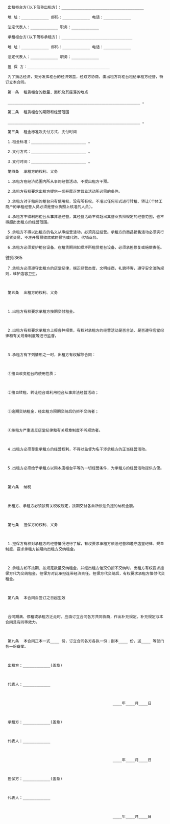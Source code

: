 
     出租柜台方(以下简称出租方)：____________________________________
 
     地 址：____________ 邮码：____________ 电话：____________
 
     法定代表人：____________ 职务：____________
 
     承租柜台方(以下简称承租方)：_______________________________
 
     地 址：____________ 邮码：____________ 电话：____________
 
     法定代表人：____________ 职务：____________
 
     担 保 方：____________________________________
 
     为了搞活经济，充分发挥柜台的经济效益，经双方协商，由出租方将柜台租给承租方经营，特订立本合同。
 
     第一条  租赁柜台的数量、面积及其座落的地点
 
     __________________________________________________________ 。
 
     第二条  租赁柜台的期限和经营范围
 
     __________________________________________________________ 。
 
     第三条  租金标准及支付方式、支付时间
 
     1.租金标准：________________________ 。
 
     2.支付方式：________________________ 。
 
     3.支付时间：________________________ 。
 
     第四条  承租方的权利、义务
 
     1.承租方在经济范围内所从事的经营活动，不受出租方干预。
 
     2.承租方有权要求出租方提供一切开展正常营业活动所必需的条件。
 
     3.承租方对于租用的柜台只有使用权，没有所有权，不准以任何形式进行转租、转让(个体工商户的承租经营人员必须是营业执照上核准的人员)。
 
     4.承租方不得利用柜台从事非法经营，其经营活动不得超出其营业执照规定的经营范围，也不得超出出租方的经营范围。
 
     5.承租方不得以出租方的名义从事经营活动，必须亮证经营。承租方的商品销售活动必须实行现货交易，不准开展预收款式的预售或代购、代销业务。
 
     6.承租方必须爱护柜台设备，在租赁期间如损坏所租赁柜台设备，必须承担修复或赔偿责任。
 




 
律师365






     7.承租方必须遵守出租方的店堂纪律，端正经营态度，文明经商，礼貌待客，遵守安全消防规则，维护店容卫生。

 

     第五条  出租方的权利、义务

 

     1.出租方有权要求承租方按期交付租金。

 

     2.出租方有权要求承租方上报各种报表，有权对承租方的经营活动是否合法、是否遵守店堂纪律和有关规章制度等进行监督。

 

     3.承租方有下列情形之一时，出租方有权解除合同：

 

     ①擅自改变柜台的使用性质；

 

     ②擅自转租、转让柜台或利用柜台从事非法经营活动；

 

     ③逾期交纳租金，经出租方限期交纳后仍拒不交纳者；

 

     ④承租方严重违反店堂纪律和有关规章制度不听规劝者。

 

     4.出租方必须尊重承租方的经营权利，不得以监督为名干涉承租方的正当经营活动。

 

     5.出租方必须给予承租方以同本店柜台平等的一切经营条件，为承租方的经营活动提供方便。

 

     第六条  纳税

 

     出租方、承租方必须按有关税收规定，按期交付各自所依法负担的纳税金额。

 

     第七条  担保方的权利、义务

 

     1.担保方有权对承租方的经营情况进行了解，有权要求承租方依法经营和遵守店堂纪律、规章制度，要求承租方按期向出租方交纳租金。

 

     2.承租方如不按期、按规定数量交纳租金，并经出租方催交仍拒不交纳时，出租方有权要求担保方代为交纳租金。担保方对此承担连带经济责任。担保方代交纳后，有权要求承租方偿付代交租金。

 

     第八条  本合同自签订之日起生效

 

     合同期满、停租或承租方迁走时，应由订立合同各方共同协商，作出补充规定。补充规定与本合同具有同等效力。

 

     第九条  本合同正本一式____ 份，订立合同各方各执一份；副本____ 份，送____ 等部门各一份备案。

 

     出租方：____________(盖章)

 

     代表人：____________

 

                                                   ____年____月____日

 

     承租方：____________(盖章)

 

     代表人：____________

 

                                                   ____年____月____日

 

     担保方：____________(盖章)

 

     代表人：____________

 

                                                   ____年____月____日

 


 

 
 
 
 
 
  


  
 

  


  


  
 
 
 
 


